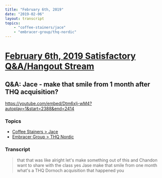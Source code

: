 ```yaml
---
title: "February 6th, 2019"
date: "2019-02-06"
layout: transcript
topics: 
    - "coffee-stainers/jace"
    - "embracer-group/thq-nordic"
---
```

# [February 6th, 2019 Satisfactory Q&A/Hangout Stream](../2019-02-06.md)
## Q&A: Jace - make that smile from 1 month after THQ acquisition?
https://youtube.com/embed/Dtm6xIj-wM4?autoplay=1&start=2388&end=2414
### Topics
* [Coffee Stainers > Jace](../topics/coffee-stainers/jace.md)
* [Embracer Group > THQ Nordic](../topics/embracer-group/thq-nordic.md)

### Transcript

> that that was like alright let's make
> something out of this and Chandon want
> to share with the class yes Jase make
> that smile from one month what's a THQ
> Dornoch acquisition that happened you
